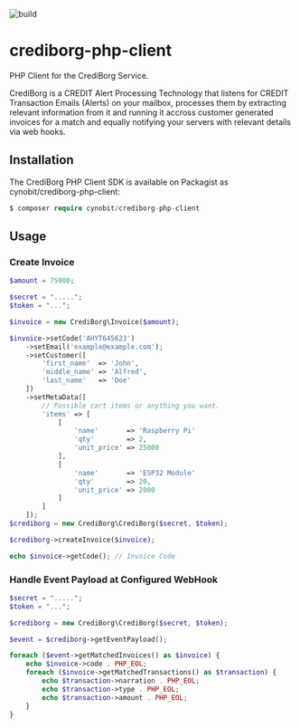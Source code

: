 ![build](https://github.com/crediborg/crediborg-php-client/workflows/build/badge.svg)

# crediborg-php-client #

PHP Client for the CrediBorg Service.

CrediBorg is a CREDIT Alert Processing Technology that listens for CREDIT Transaction Emails (Alerts) on your mailbox, processes them by extracting relevant information from it and running it accross customer generated invoices for a match and equally notifying your servers with relevant details via web hooks.

## Installation ##

The CrediBorg PHP Client SDK is available on Packagist as cynobit/crediborg-php-client:

```php
$ composer require cynobit/crediborg-php-client
```

## Usage ##

### Create Invoice ###
```php
$amount = 75000;

$secret = ".....";
$token = "...";

$invoice = new CrediBorg\Invoice($amount);

$invoice->setCode('AHYT645623')
    ->setEmail('example@example.com');
    ->setCustomer([
        'first_name'  => 'John',
        'middle_name' => 'Alfred',
        'last_name'   => 'Doe'
    ])
    ->setMetaData([
        // Possible cart items or anything you want.
        'items' => [
            [
                'name'       => 'Raspberry Pi'
                'qty'        => 2,
                'unit_price' => 25000
            ],
            [
                'name'       => 'ESP32 Module'
                'qty'        => 20,
                'unit_price' => 2000
            ]
        ]
    ]);
$crediborg = new CrediBorg\CrediBorg($secret, $token);

$crediborg->createInvoice($invoice);

echo $invoice->getCode(); // Invoice Code
```

### Handle Event Payload at Configured WebHook ###
```php
$secret = ".....";
$token = "...";

$crediborg = new CrediBorg\CrediBorg($secret, $token);

$event = $crediborg->getEventPayload();

foreach ($event->getMatchedInvoices() as $invoice) {
    echo $invoice->code . PHP_EOL;
    foreach ($invoice->getMatchedTransactions() as $transaction) {
        echo $transaction->narration . PHP_EOL;
        echo $transaction->type . PHP_EOL;
        echo $transaction->amount . PHP_EOL;
    }
}
```